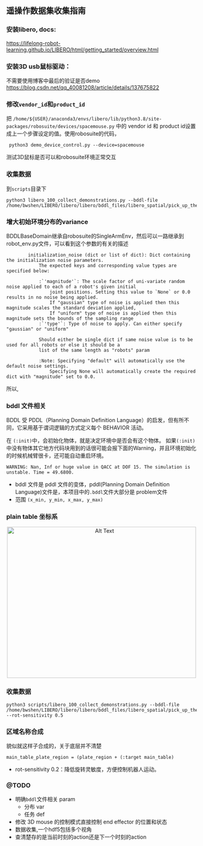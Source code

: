 ## 遥操作数据集收集指南
### 安装libero, docs:

https://lifelong-robot-learning.github.io/LIBERO/html/getting_started/overview.html

### 安装3D usb鼠标驱动：
不需要使用博客中最后的验证是否demo
https://blog.csdn.net/qq_40081208/article/details/137675822

### 修改```vendor_id```和```product_id```


把
```/home/${USER}/anaconda3/envs/libero/lib/python3.8/site-packages/robosuite/devices/spacemouse.py```
中的 vendor id 和 product id设置成上一个步骤设定的值。使用robosuite的代码，
```
 python3 demo_device_control.py --device=spacemouse
```

测试3D鼠标是否可以和robosuite环境正常交互


### 收集数据
到```scripts```目录下

```
python3 libero_100_collect_demonstrations.py --bddl-file /home/bwshen/LIBERO/libero/libero/bddl_files/libero_spatial/pick_up_the_black_bowl_between_the_plate_and_the_ramekin_and_place_it_on_the_plate.bddl
```


### 增大初始环境分布的variance
BDDLBaseDomain继承自robosuite的SingleArmEnv，然后可以一路继承到robot_env.py文件，可以看到这个参数的有关的描述
```
        initialization_noise (dict or list of dict): Dict containing the initialization noise parameters.
            The expected keys and corresponding value types are specified below:

            :`'magnitude'`: The scale factor of uni-variate random noise applied to each of a robot's given initial
                joint positions. Setting this value to `None` or 0.0 results in no noise being applied.
                If "gaussian" type of noise is applied then this magnitude scales the standard deviation applied,
                If "uniform" type of noise is applied then this magnitude sets the bounds of the sampling range
            :`'type'`: Type of noise to apply. Can either specify "gaussian" or "uniform"

            Should either be single dict if same noise value is to be used for all robots or else it should be a
            list of the same length as "robots" param

            :Note: Specifying "default" will automatically use the default noise settings.
                Specifying None will automatically create the required dict with "magnitude" set to 0.0.
```
所以,

### bddl 文件相关
BDDL 受 PDDL（Planning Domain Definition Language）的启发，但有所不同，它采用基于谓词逻辑的方式定义每个 BEHAVIOR 活动。

在 ```(:init)```中，会初始化物体，就是决定环境中是否会有这个物体。
如果```(:init)```中没有物体其它地方代码块用到的话很可能会报下面的Warning，并且环境初始化的时候机械臂很卡，还可能自动重启环境。
```
WARNING: Nan, Inf or huge value in QACC at DOF 15. The simulation is unstable. Time = 49.6800.

```

- bddl 文件是 pddl 文件的变体，pddl(Planning Domain Deﬁnition Language)文件是，本项目中的```.bddl```文件大部分是 problem文件
- 范围  ```(x_min, y_min, x_max, y_max)```

### plain table 坐标系

<div style="text-align: center;">
	<img src="./docs/desk_cor.png" alt="Alt Text" width="500" height="400" />
</div>

### 收集数据
```
python3 scripts/libero_100_collect_demonstrations.py --bddl-file /home/bwshen/LIBERO/libero/libero/bddl_files/libero_spatial/pick_up_the_black_bowl_between_the_plate_and_the_ramekin_and_place_it_on_the_plate.bddl --rot-sensitivity 0.5
```

### 区域名称合成
貌似就这样子合成的，关于底层并不清楚
```
main_table_plate_region = (plate_region + (:target main_table)
```


- rot-sensitivity 0.2：降低旋转灵敏度，方便控制机器人运动。

### @TODO
- 明确```bddl```文件相关 param
    - 分布 var
    - 任务 def
- 修改 3D mouse 的控制模式直接控制 end effector 的位置和状态
- 数据收集,一个hdf5包括多个视角
- 查清楚存的是当前时刻的action还是下一个时刻的action
